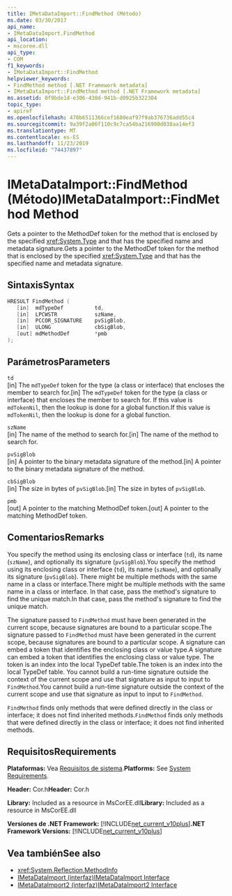 ```yaml
---
title: IMetaDataImport::FindMethod (Método)
ms.date: 03/30/2017
api_name:
- IMetaDataImport.FindMethod
api_location:
- mscoree.dll
api_type:
- COM
f1_keywords:
- IMetaDataImport::FindMethod
helpviewer_keywords:
- FindMethod method [.NET Framework metadata]
- IMetaDataImport::FindMethod method [.NET Framework metadata]
ms.assetid: 0f9bde1d-e306-438d-941b-d0925b322304
topic_type:
- apiref
ms.openlocfilehash: 470b6511366cef1680eaf97f9ab376736add55c4
ms.sourcegitcommit: 9a39f2a06f110c9c7ca54ba216900d038aa14ef3
ms.translationtype: MT
ms.contentlocale: es-ES
ms.lasthandoff: 11/23/2019
ms.locfileid: "74437897"
---
```

# <a name="imetadataimportfindmethod-method"></a><span data-ttu-id="037e2-102">IMetaDataImport::FindMethod (Método)</span><span class="sxs-lookup"><span data-stu-id="037e2-102">IMetaDataImport::FindMethod Method</span></span>
<span data-ttu-id="037e2-103">Gets a pointer to the MethodDef token for the method that is enclosed by the specified <xref:System.Type> and that has the specified name and metadata signature.</span><span class="sxs-lookup"><span data-stu-id="037e2-103">Gets a pointer to the MethodDef token for the method that is enclosed by the specified <xref:System.Type> and that has the specified name and metadata signature.</span></span>  
  
## <a name="syntax"></a><span data-ttu-id="037e2-104">Sintaxis</span><span class="sxs-lookup"><span data-stu-id="037e2-104">Syntax</span></span>  
  
```cpp  
HRESULT FindMethod (  
   [in]  mdTypeDef          td,  
   [in]  LPCWSTR            szName,   
   [in]  PCCOR_SIGNATURE    pvSigBlob,   
   [in]  ULONG              cbSigBlob,   
   [out] mdMethodDef        *pmb  
);  
```  
  
## <a name="parameters"></a><span data-ttu-id="037e2-105">Parámetros</span><span class="sxs-lookup"><span data-stu-id="037e2-105">Parameters</span></span>  
 `td`  
 <span data-ttu-id="037e2-106">[in] The `mdTypeDef` token for the type (a class or interface) that encloses the member to search for.</span><span class="sxs-lookup"><span data-stu-id="037e2-106">[in] The `mdTypeDef` token for the type (a class or interface) that encloses the member to search for.</span></span> <span data-ttu-id="037e2-107">If this value is `mdTokenNil`, then the lookup is done for a global function.</span><span class="sxs-lookup"><span data-stu-id="037e2-107">If this value is `mdTokenNil`, then the lookup is done for a global function.</span></span>  
  
 `szName`  
 <span data-ttu-id="037e2-108">[in] The name of the method to search for.</span><span class="sxs-lookup"><span data-stu-id="037e2-108">[in] The name of the method to search for.</span></span>  
  
 `pvSigBlob`  
 <span data-ttu-id="037e2-109">[in] A pointer to the binary metadata signature of the method.</span><span class="sxs-lookup"><span data-stu-id="037e2-109">[in] A pointer to the binary metadata signature of the method.</span></span>  
  
 `cbSigBlob`  
 <span data-ttu-id="037e2-110">[in] The size in bytes of `pvSigBlob`.</span><span class="sxs-lookup"><span data-stu-id="037e2-110">[in] The size in bytes of `pvSigBlob`.</span></span>  
  
 `pmb`  
 <span data-ttu-id="037e2-111">[out] A pointer to the matching MethodDef token.</span><span class="sxs-lookup"><span data-stu-id="037e2-111">[out] A pointer to the matching MethodDef token.</span></span>  
  
## <a name="remarks"></a><span data-ttu-id="037e2-112">Comentarios</span><span class="sxs-lookup"><span data-stu-id="037e2-112">Remarks</span></span>  
 <span data-ttu-id="037e2-113">You specify the method using its enclosing class or interface (`td`), its name (`szName`), and optionally its signature (`pvSigBlob`).</span><span class="sxs-lookup"><span data-stu-id="037e2-113">You specify the method using its enclosing class or interface (`td`), its name (`szName`), and optionally its signature (`pvSigBlob`).</span></span> <span data-ttu-id="037e2-114">There might be multiple methods with the same name in a class or interface.</span><span class="sxs-lookup"><span data-stu-id="037e2-114">There might be multiple methods with the same name in a class or interface.</span></span> <span data-ttu-id="037e2-115">In that case, pass the method's signature to find the unique match.</span><span class="sxs-lookup"><span data-stu-id="037e2-115">In that case, pass the method's signature to find the unique match.</span></span>  
  
 <span data-ttu-id="037e2-116">The signature passed to `FindMethod` must have been generated in the current scope, because signatures are bound to a particular scope.</span><span class="sxs-lookup"><span data-stu-id="037e2-116">The signature passed to `FindMethod` must have been generated in the current scope, because signatures are bound to a particular scope.</span></span> <span data-ttu-id="037e2-117">A signature can embed a token that identifies the enclosing class or value type.</span><span class="sxs-lookup"><span data-stu-id="037e2-117">A signature can embed a token that identifies the enclosing class or value type.</span></span> <span data-ttu-id="037e2-118">The token is an index into the local TypeDef table.</span><span class="sxs-lookup"><span data-stu-id="037e2-118">The token is an index into the local TypeDef table.</span></span> <span data-ttu-id="037e2-119">You cannot build a run-time signature outside the context of the current scope and use that signature as input to input to `FindMethod`.</span><span class="sxs-lookup"><span data-stu-id="037e2-119">You cannot build a run-time signature outside the context of the current scope and use that signature as input to input to `FindMethod`.</span></span>  
  
 <span data-ttu-id="037e2-120">`FindMethod` finds only methods that were defined directly in the class or interface; it does not find inherited methods.</span><span class="sxs-lookup"><span data-stu-id="037e2-120">`FindMethod` finds only methods that were defined directly in the class or interface; it does not find inherited methods.</span></span>  
  
## <a name="requirements"></a><span data-ttu-id="037e2-121">Requisitos</span><span class="sxs-lookup"><span data-stu-id="037e2-121">Requirements</span></span>  
 <span data-ttu-id="037e2-122">**Plataformas:** Vea [Requisitos de sistema](../../../../docs/framework/get-started/system-requirements.md).</span><span class="sxs-lookup"><span data-stu-id="037e2-122">**Platforms:** See [System Requirements](../../../../docs/framework/get-started/system-requirements.md).</span></span>  
  
 <span data-ttu-id="037e2-123">**Header:** Cor.h</span><span class="sxs-lookup"><span data-stu-id="037e2-123">**Header:** Cor.h</span></span>  
  
 <span data-ttu-id="037e2-124">**Library:** Included as a resource in MsCorEE.dll</span><span class="sxs-lookup"><span data-stu-id="037e2-124">**Library:** Included as a resource in MsCorEE.dll</span></span>  
  
 <span data-ttu-id="037e2-125">**Versiones de .NET Framework:** [!INCLUDE[net_current_v10plus](../../../../includes/net-current-v10plus-md.md)]</span><span class="sxs-lookup"><span data-stu-id="037e2-125">**.NET Framework Versions:** [!INCLUDE[net_current_v10plus](../../../../includes/net-current-v10plus-md.md)]</span></span>  
  
## <a name="see-also"></a><span data-ttu-id="037e2-126">Vea también</span><span class="sxs-lookup"><span data-stu-id="037e2-126">See also</span></span>

- <xref:System.Reflection.MethodInfo>
- [<span data-ttu-id="037e2-127">IMetaDataImport (interfaz)</span><span class="sxs-lookup"><span data-stu-id="037e2-127">IMetaDataImport Interface</span></span>](../../../../docs/framework/unmanaged-api/metadata/imetadataimport-interface.md)
- [<span data-ttu-id="037e2-128">IMetaDataImport2 (interfaz)</span><span class="sxs-lookup"><span data-stu-id="037e2-128">IMetaDataImport2 Interface</span></span>](../../../../docs/framework/unmanaged-api/metadata/imetadataimport2-interface.md)
